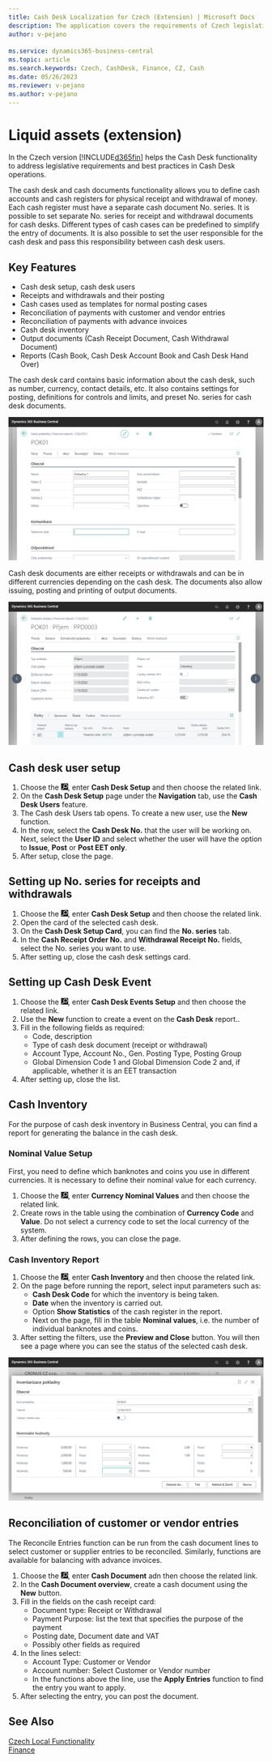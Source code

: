 ```yaml
---
title: Cash Desk Localization for Czech (Extension) | Microsoft Docs
description: The application covers the requirements of Czech legislation and best practices for Microsoft Dynamics 365 Business Central in the field of cash registers.
author: v-pejano

ms.service: dynamics365-business-central
ms.topic: article
ms.search.keywords: Czech, CashDesk, Finance, CZ, Cash
ms.date: 05/26/2023
ms.reviewer: v-pejano
ms.author: v-pejano
---
```


# Liquid assets (extension)

In the Czech version [!INCLUDE[d365fin](../../includes/d365fin_md.md)] helps the Cash Desk functionality to address legislative requirements and best practices in Cash Desk operations.

The cash desk and cash documents functionality allows you to define cash accounts and cash registers for physical receipt and withdrawal of money. Each cash register must have a separate cash document No. series. It is possible to set separate No. series for receipt and withdrawal documents for cash desks. Different types of cash cases can be predefined to simplify the entry of documents. It is also possible to set the user responsible for the cash desk and pass this responsibility between cash desk users.

## Key Features

- Cash desk setup, cash desk users
- Receipts and withdrawals and their posting
- Cash cases used as templates for normal posting cases
- Reconciliation of payments with customer and vendor entries
- Reconciliation of payments with advance invoices
- Cash desk inventory
- Output documents (Cash Receipt Document, Cash Withdrawal Document)
- Reports (Cash Book, Cash Desk Account Book and Cash Desk Hand Over)

The cash desk card contains basic information about the cash desk, such as number, currency, contact details, etc. It also contains settings for posting, definitions for controls and limits, and preset No. series for cash desk documents.

![Cash desk card](Media/cash-desk.png)

Cash desk documents are either receipts or withdrawals and can be in different currencies depending on the cash desk. The documents also allow issuing, posting and printing of output documents.

![Cash desk documents](Media/cash-desk-document.png)

## Cash desk user setup

1. Choose the ![Lightbulb that opens the Tell me Feature](../EN/Media/search_small.png "Tell me what you want to do"), enter **Cash Desk Setup** and then choose the related link.
2. On the **Cash Desk Setup** page under the **Navigation** tab, use the **Cash Desk Users** feature.
3. The Cash desk Users tab opens. To create a new user, use the **New** function.
4. In the row, select the **Cash Desk No.** that the user will be working on. Next, select the **User ID** and select whether the user will have the option to **Issue**, **Post** or **Post EET only**.
5. After setup, close the page.

## Setting up No. series for receipts and withdrawals

1. Choose the ![Lightbulb that opens the Tell me Feature](../EN/Media/search_small.png "Tell me what you want to do"), enter **Cash Desk Setup** and then choose the related link.
2. Open the card of the selected cash desk.
3. On the **Cash Desk Setup Card**, you can find the **No. series** tab.
4. In the **Cash Receipt Order No.** and **Withdrawal Receipt No.** fields, select the No. series you want to use.
5. After setting up, close the cash desk settings card.

## Setting up Cash Desk Event

1. Choose the ![Lightbulb that opens the Tell me Feature](../EN/Media/search_small.png "Tell me what you want to do"), enter **Cash Desk Events Setup** and then choose the related link.
2. Use the **New** function to create a event on the **Cash Desk** report..
3. Fill in the following fields as required:
    - Code, description
    - Type of cash desk document (receipt or withdrawal)
    - Account Type, Account No., Gen. Posting Type, Posting Group
    - Global Dimension Code 1 and Global Dimension Code 2 and, if applicable, whether it is an EET transaction
4. After setting up, close the list.

## Cash Inventory

For the purpose of cash desk inventory in Business Central, you can find a report for generating the balance in the cash desk.

### Nominal Value Setup

First, you need to define which banknotes and coins you use in different currencies. It is necessary to define their nominal value for each currency.

1. Choose the ![Lightbulb that opens the Tell me Feature](../EN/Media/search_small.png "Tell me what you want to do"), enter **Currency Nominal Values** and then choose the related link.
2. Create rows in the table using the combination of **Currency Code** and **Value**. Do not select a currency code to set the local currency of the system.
3. After defining the rows, you can close the page.

### Cash Inventory Report

1. Choose the ![Lightbulb that opens the Tell me Feature](../EN/Media/search_small.png "Tell me what you want to do"), enter **Cash Inventory** and then choose the related link.
2. On the page before running the report, select input parameters such as:
    - **Cash Desk Code** for which the inventory is being taken.
    - **Date** when the inventory is carried out.
    - Option **Show Statistics** of the cash register in the report.
    - Next on the page, fill in the table **Nominal values**, i.e. the number of individual banknotes and coins.
3. After setting the filters, use the **Preview and Close** button. You will then see a page where you can see the status of the selected cash desk.

![Cash Desk Inventory](Media/cash-desk-inven.png)

## Reconciliation of customer or vendor entries

The Reconcile Entries function can be run from the cash document lines to select customer or supplier entries to be reconciled. Similarly, functions are available for balancing with advance invoices.

1. Choose the ![Lightbulb that opens the Tell me Feature](../EN/Media/search_small.png "Tell me what you want to do"), enter **Cash Document** adn then choose the related link.
2. In the **Cash Document overview**, create a cash document using the **New** button.
3. Fill in the fields on the cash receipt card:
    - Document type: Receipt or Withdrawal
    - Payment Purpose: list the text that specifies the purpose of the payment
    - Posting date, Document date and VAT
    - Possibly other fields as required
4. In the lines select:
    - Account Type: Customer or Vendor
    - Account number: Select Customer or Vendor number
    - In the functions above the line, use the **Apply Entries** function to find the entry you want to apply.
5. After selecting the entry, you can post the document.

## See Also

[Czech Local Functionality](czech-local-functionality.md)  
[Finance](../../finance.md)
